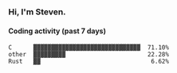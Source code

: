 ### Hi, I'm Steven.

#### Coding activity (past 7 days)
```
C      ▓▓▓▓▓▓▓▓▓▓▓▓▓▓▓▓▓▓▓▓▓▓▓▓▓▓▓▓▓▓  71.10%
other  ▓▓▓▓▓▓▓▓▓                       22.28%
Rust   ▓▓                               6.62%
```
